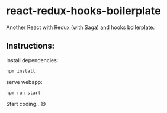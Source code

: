 # react-redux-hooks-boilerplate
Another React with Redux (with Saga) and hooks boilerplate.

## Instructions: 

Install dependencies:
```
npm install 
``` 

serve webapp:
```
npm run start 
``` 

Start coding..  :yum:

